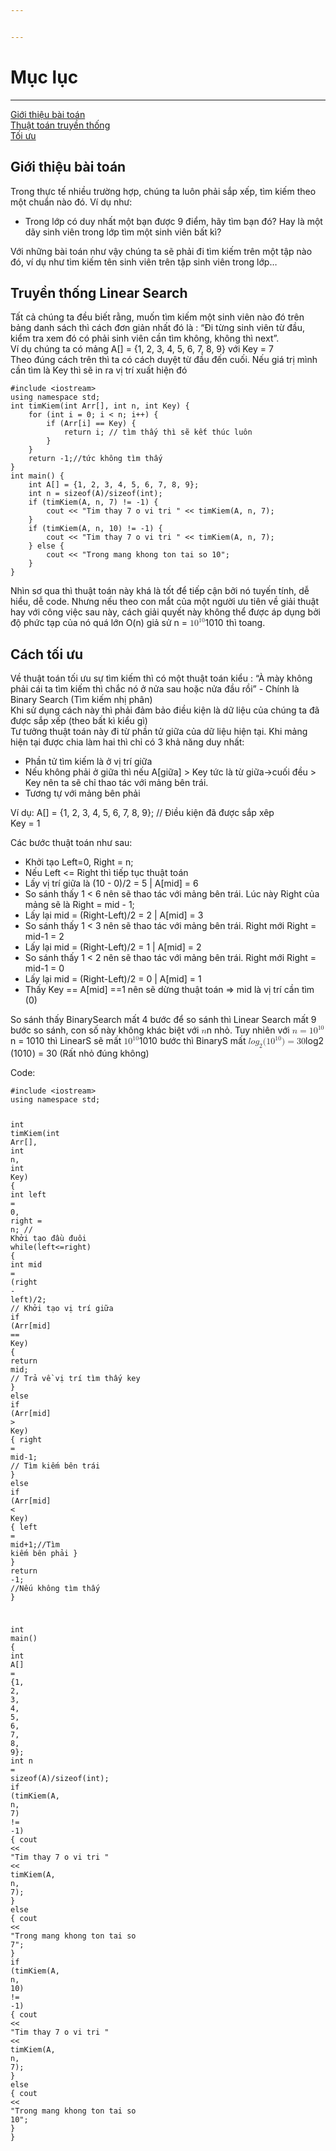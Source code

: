 ```yaml
---


---
```


<h1 id="mục-lục">Mục lục</h1>
<hr>
<p><a href="#gi%E1%BB%9Bi-thi%E1%BB%87u-b%C3%A0i-to%C3%A1n">Giới thiệu bài toán</a><br>
<a href="#truy%E1%BB%81n-th%E1%BB%91ng-linear-search">Thuật toán truyền thống</a><br>
<a href="#c%C3%A1ch-t%E1%BB%91i-%C6%B0u">Tối ưu</a></p>
<h2 id="giới-thiệu-bài-toán">Giới thiệu bài toán</h2>
<p>Trong thực tế nhiều trường hợp, chúng ta luôn phải sắp xếp, tìm kiếm theo một chuẩn nào đó. Ví dụ như:</p>
<ul>
<li>Trong lớp có duy nhất một bạn được 9 điểm, hãy tìm bạn đó? Hay là một dãy sinh viên trong lớp tìm một sinh viên bất kì?</li>
</ul>
<p>Với những bài toán như vậy chúng ta sẽ phải đi tìm kiếm trên một tập nào đó, ví dụ như tìm kiếm tên sinh viên trên tập sinh viên trong lớp…</p>
<h2 id="truyền-thống-linear-search">Truyền thống Linear Search</h2>
<p>Tất cả chúng ta đều biết rằng, muốn tìm kiếm một sinh viên nào đó trên bảng danh sách thì cách đơn giản nhất đó là : “Đi từng sinh viên từ đầu, kiểm tra xem đó có phải sinh viên cần tìm không, không thì next”.<br>
Ví dụ chúng ta có mảng A[] = {1, 2, 3, 4, 5, 6, 7, 8, 9} với Key = 7<br>
Theo đúng cách trên thì ta có cách duyệt từ đầu đến cuối. Nếu giá trị mình cần tìm là Key thì sẽ in ra vị trí xuất hiện đó</p>
<pre class=" language-cpp"><code class="prism  language-cpp"><span class="token macro property">#<span class="token directive keyword">include</span> <span class="token string">&lt;iostream&gt;</span></span>
<span class="token keyword">using</span> <span class="token keyword">namespace</span> std<span class="token punctuation">;</span>
<span class="token keyword">int</span> <span class="token function">timKiem</span><span class="token punctuation">(</span><span class="token keyword">int</span> Arr<span class="token punctuation">[</span><span class="token punctuation">]</span><span class="token punctuation">,</span> <span class="token keyword">int</span> n<span class="token punctuation">,</span> <span class="token keyword">int</span> Key<span class="token punctuation">)</span> <span class="token punctuation">{</span>
	<span class="token keyword">for</span> <span class="token punctuation">(</span><span class="token keyword">int</span> i <span class="token operator">=</span> <span class="token number">0</span><span class="token punctuation">;</span> i <span class="token operator">&lt;</span> n<span class="token punctuation">;</span> i<span class="token operator">++</span><span class="token punctuation">)</span> <span class="token punctuation">{</span>
		<span class="token keyword">if</span> <span class="token punctuation">(</span>Arr<span class="token punctuation">[</span>i<span class="token punctuation">]</span> <span class="token operator">==</span> Key<span class="token punctuation">)</span> <span class="token punctuation">{</span>
			<span class="token keyword">return</span> i<span class="token punctuation">;</span> <span class="token comment">// tìm thấy thì sẽ kết thúc luôn</span>
		<span class="token punctuation">}</span>
	<span class="token punctuation">}</span>
	<span class="token keyword">return</span> <span class="token operator">-</span><span class="token number">1</span><span class="token punctuation">;</span><span class="token comment">//tức không tìm thấy</span>
<span class="token punctuation">}</span>
<span class="token keyword">int</span> <span class="token function">main</span><span class="token punctuation">(</span><span class="token punctuation">)</span> <span class="token punctuation">{</span>
	<span class="token keyword">int</span> A<span class="token punctuation">[</span><span class="token punctuation">]</span> <span class="token operator">=</span> <span class="token punctuation">{</span><span class="token number">1</span><span class="token punctuation">,</span> <span class="token number">2</span><span class="token punctuation">,</span> <span class="token number">3</span><span class="token punctuation">,</span> <span class="token number">4</span><span class="token punctuation">,</span> <span class="token number">5</span><span class="token punctuation">,</span> <span class="token number">6</span><span class="token punctuation">,</span> <span class="token number">7</span><span class="token punctuation">,</span> <span class="token number">8</span><span class="token punctuation">,</span> <span class="token number">9</span><span class="token punctuation">}</span><span class="token punctuation">;</span>
	<span class="token keyword">int</span> n <span class="token operator">=</span> <span class="token keyword">sizeof</span><span class="token punctuation">(</span>A<span class="token punctuation">)</span><span class="token operator">/</span><span class="token keyword">sizeof</span><span class="token punctuation">(</span><span class="token keyword">int</span><span class="token punctuation">)</span><span class="token punctuation">;</span>
	<span class="token keyword">if</span> <span class="token punctuation">(</span><span class="token function">timKiem</span><span class="token punctuation">(</span>A<span class="token punctuation">,</span> n<span class="token punctuation">,</span> <span class="token number">7</span><span class="token punctuation">)</span> <span class="token operator">!=</span> <span class="token operator">-</span><span class="token number">1</span><span class="token punctuation">)</span> <span class="token punctuation">{</span>
		cout <span class="token operator">&lt;&lt;</span> <span class="token string">"Tim thay 7 o vi tri "</span> <span class="token operator">&lt;&lt;</span> <span class="token function">timKiem</span><span class="token punctuation">(</span>A<span class="token punctuation">,</span> n<span class="token punctuation">,</span> <span class="token number">7</span><span class="token punctuation">)</span><span class="token punctuation">;</span>
	<span class="token punctuation">}</span>
	<span class="token keyword">if</span> <span class="token punctuation">(</span><span class="token function">timKiem</span><span class="token punctuation">(</span>A<span class="token punctuation">,</span> n<span class="token punctuation">,</span> <span class="token number">10</span><span class="token punctuation">)</span> <span class="token operator">!=</span> <span class="token operator">-</span><span class="token number">1</span><span class="token punctuation">)</span> <span class="token punctuation">{</span>
		cout <span class="token operator">&lt;&lt;</span> <span class="token string">"Tim thay 7 o vi tri "</span> <span class="token operator">&lt;&lt;</span> <span class="token function">timKiem</span><span class="token punctuation">(</span>A<span class="token punctuation">,</span> n<span class="token punctuation">,</span> <span class="token number">7</span><span class="token punctuation">)</span><span class="token punctuation">;</span>
	<span class="token punctuation">}</span> <span class="token keyword">else</span> <span class="token punctuation">{</span>
		cout <span class="token operator">&lt;&lt;</span> <span class="token string">"Trong mang khong ton tai so 10"</span><span class="token punctuation">;</span>
	<span class="token punctuation">}</span>
<span class="token punctuation">}</span>
</code></pre>
<p>Nhìn sơ qua thì thuật toán này khá là tốt để tiếp cận bởi nó tuyến tính, dễ hiểu, dễ code. Nhưng nếu theo con mắt của một người ưu tiên về giải thuật hay với công việc sau này, cách giải quyết này không thể được áp dụng bởi độ phức tạp của nó quá lớn O(n) giả sử n = <span class="katex--inline"><span class="katex"><span class="katex-mathml"><math><semantics><mrow><mn>1</mn><msup><mn>0</mn><mn>10</mn></msup></mrow><annotation encoding="application/x-tex">10^{10}</annotation></semantics></math></span><span class="katex-html" aria-hidden="true"><span class="base"><span class="strut" style="height: 0.814108em; vertical-align: 0em;"></span><span class="mord">1</span><span class="mord"><span class="mord">0</span><span class="msupsub"><span class="vlist-t"><span class="vlist-r"><span class="vlist" style="height: 0.814108em;"><span class="" style="top: -3.063em; margin-right: 0.05em;"><span class="pstrut" style="height: 2.7em;"></span><span class="sizing reset-size6 size3 mtight"><span class="mord mtight"><span class="mord mtight">1</span><span class="mord mtight">0</span></span></span></span></span></span></span></span></span></span></span></span></span> thì toang.</p>
<h2 id="cách-tối-ưu">Cách tối ưu</h2>
<p>Về thuật toán tối ưu sự tìm kiếm thì có một thuật toán kiểu : “À mày không phải cái ta tìm kiếm thì chắc nó ở nửa sau hoặc nửa đầu rồi” - Chính là Binary Search (Tìm kiếm nhị phân)<br>
Khi sử dụng cách này thì phải đảm bảo điều kiện là dữ liệu của chúng ta đã được sắp xếp (theo bất kì kiểu gì)<br>
Tư tưởng thuật toán này đi từ phần tử giữa của dữ liệu hiện tại. Khi mảng hiện tại được chia làm hai thì chỉ có 3 khả năng duy nhất:</p>
<ul>
<li>Phần tử tìm kiếm là ở vị trí giữa</li>
<li>Nếu không phải ở giữa thì nếu A[giữa] &gt; Key tức là từ giữa-&gt;cuối đều &gt; Key nên ta sẽ chỉ thao tác với mảng bên trái.</li>
<li>Tương tự với mảng bên phải</li>
</ul>
<p>Ví dụ: A[] = {1, 2, 3, 4, 5, 6, 7, 8, 9}; // Điều kiện đã được sắp xêp<br>
Key = 1</p>
<p>Các bước thuật toán như sau:</p>
<ul>
<li>Khởi tạo Left=0, Right = n;</li>
<li>Nếu Left &lt;= Right thì tiếp tục thuật toán</li>
<li>Lấy vị trí giữa là (10 - 0)/2 = 5 | A[mid] = 6</li>
<li>So sánh thấy 1 &lt; 6 nên sẽ thao tác với mảng bên trái. Lúc này Right của mảng sẽ là Right = mid - 1;</li>
<li>Lấy lại mid = (Right-Left)/2 = 2 | A[mid] = 3</li>
<li>So sánh thấy 1 &lt; 3 nên sẽ thao tác với mảng bên trái. Right mới Right = mid-1 = 2</li>
<li>Lấy lại mid = (Right-Left)/2 = 1 | A[mid] = 2</li>
<li>So sánh thấy 1 &lt; 2 nên sẽ thao tác với mảng bên trái. Right mới Right = mid-1 = 0</li>
<li>Lấy lại mid = (Right-Left)/2 = 0 | A[mid] = 1</li>
<li>Thấy Key == A[mid] ==1 nên sẽ dừng thuật toán =&gt; mid là vị trí cần tìm (0)</li>
</ul>
<p>So sánh thấy BinarySearch mất 4 bước để so sánh thì Linear Search mất 9 bước so sánh, con số này không khác biệt với <span class="katex--inline"><span class="katex"><span class="katex-mathml"><math><semantics><mrow><mi>n</mi></mrow><annotation encoding="application/x-tex">n</annotation></semantics></math></span><span class="katex-html" aria-hidden="true"><span class="base"><span class="strut" style="height: 0.43056em; vertical-align: 0em;"></span><span class="mord mathdefault">n</span></span></span></span></span> nhỏ. Tuy nhiên với <span class="katex--inline"><span class="katex"><span class="katex-mathml"><math><semantics><mrow><mi>n</mi><mo>=</mo><mn>1</mn><msup><mn>0</mn><mn>10</mn></msup></mrow><annotation encoding="application/x-tex">n = 10^{10}</annotation></semantics></math></span><span class="katex-html" aria-hidden="true"><span class="base"><span class="strut" style="height: 0.43056em; vertical-align: 0em;"></span><span class="mord mathdefault">n</span><span class="mspace" style="margin-right: 0.277778em;"></span><span class="mrel">=</span><span class="mspace" style="margin-right: 0.277778em;"></span></span><span class="base"><span class="strut" style="height: 0.814108em; vertical-align: 0em;"></span><span class="mord">1</span><span class="mord"><span class="mord">0</span><span class="msupsub"><span class="vlist-t"><span class="vlist-r"><span class="vlist" style="height: 0.814108em;"><span class="" style="top: -3.063em; margin-right: 0.05em;"><span class="pstrut" style="height: 2.7em;"></span><span class="sizing reset-size6 size3 mtight"><span class="mord mtight"><span class="mord mtight">1</span><span class="mord mtight">0</span></span></span></span></span></span></span></span></span></span></span></span></span> thì LinearS sẽ mất <span class="katex--inline"><span class="katex"><span class="katex-mathml"><math><semantics><mrow><mn>1</mn><msup><mn>0</mn><mn>10</mn></msup></mrow><annotation encoding="application/x-tex">10^{10}</annotation></semantics></math></span><span class="katex-html" aria-hidden="true"><span class="base"><span class="strut" style="height: 0.814108em; vertical-align: 0em;"></span><span class="mord">1</span><span class="mord"><span class="mord">0</span><span class="msupsub"><span class="vlist-t"><span class="vlist-r"><span class="vlist" style="height: 0.814108em;"><span class="" style="top: -3.063em; margin-right: 0.05em;"><span class="pstrut" style="height: 2.7em;"></span><span class="sizing reset-size6 size3 mtight"><span class="mord mtight"><span class="mord mtight">1</span><span class="mord mtight">0</span></span></span></span></span></span></span></span></span></span></span></span></span> bước thì BinaryS mất <span class="katex--inline"><span class="katex"><span class="katex-mathml"><math><semantics><mrow><mi>l</mi><mi>o</mi><msub><mi>g</mi><mn>2</mn></msub><mo stretchy="false">(</mo><mn>1</mn><msup><mn>0</mn><mn>10</mn></msup><mo stretchy="false">)</mo><mo>=</mo><mn>30</mn></mrow><annotation encoding="application/x-tex">log_{2}(10^{10}) = 30</annotation></semantics></math></span><span class="katex-html" aria-hidden="true"><span class="base"><span class="strut" style="height: 1.06411em; vertical-align: -0.25em;"></span><span class="mord mathdefault" style="margin-right: 0.01968em;">l</span><span class="mord mathdefault">o</span><span class="mord"><span class="mord mathdefault" style="margin-right: 0.03588em;">g</span><span class="msupsub"><span class="vlist-t vlist-t2"><span class="vlist-r"><span class="vlist" style="height: 0.301108em;"><span class="" style="top: -2.55em; margin-left: -0.03588em; margin-right: 0.05em;"><span class="pstrut" style="height: 2.7em;"></span><span class="sizing reset-size6 size3 mtight"><span class="mord mtight"><span class="mord mtight">2</span></span></span></span></span><span class="vlist-s">​</span></span><span class="vlist-r"><span class="vlist" style="height: 0.15em;"><span class=""></span></span></span></span></span></span><span class="mopen">(</span><span class="mord">1</span><span class="mord"><span class="mord">0</span><span class="msupsub"><span class="vlist-t"><span class="vlist-r"><span class="vlist" style="height: 0.814108em;"><span class="" style="top: -3.063em; margin-right: 0.05em;"><span class="pstrut" style="height: 2.7em;"></span><span class="sizing reset-size6 size3 mtight"><span class="mord mtight"><span class="mord mtight">1</span><span class="mord mtight">0</span></span></span></span></span></span></span></span></span><span class="mclose">)</span><span class="mspace" style="margin-right: 0.277778em;"></span><span class="mrel">=</span><span class="mspace" style="margin-right: 0.277778em;"></span></span><span class="base"><span class="strut" style="height: 0.64444em; vertical-align: 0em;"></span><span class="mord">3</span><span class="mord">0</span></span></span></span></span> (Rất nhỏ đúng không)</p>
<p>Code:</p>
<pre class=" language-cpp"><code class="prism  language-cpp"><span class="token macro property">#<span class="token directive keyword">include</span> <span class="token string">&lt;iostream&gt;</span></span>
<span class="token keyword">using</span> <span class="token keyword">namespace</span> std<span class="token punctuation">;</span>

<span class="token keyword">int</span> <span class="token function">timKiem</span><span class="token punctuation">(</span><span class="token keyword">int</span> Arr<span class="token punctuation">[</span><span class="token punctuation">]</span><span class="token punctuation">,</span> <span class="token keyword">int</span> n<span class="token punctuation">,</span> <span class="token keyword">int</span> Key<span class="token punctuation">)</span> <span class="token punctuation">{</span>
	<span class="token keyword">int</span> left <span class="token operator">=</span> <span class="token number">0</span><span class="token punctuation">,</span> right <span class="token operator">=</span> n<span class="token punctuation">;</span> <span class="token comment">// Khởi tạo đầu đuôi</span>
	<span class="token keyword">while</span><span class="token punctuation">(</span>left<span class="token operator">&lt;=</span>right<span class="token punctuation">)</span> <span class="token punctuation">{</span>
		<span class="token keyword">int</span> mid <span class="token operator">=</span> <span class="token punctuation">(</span>right <span class="token operator">-</span> left<span class="token punctuation">)</span><span class="token operator">/</span><span class="token number">2</span><span class="token punctuation">;</span> <span class="token comment">// Khởi tạo vị trí giữa</span>
		<span class="token keyword">if</span> <span class="token punctuation">(</span>Arr<span class="token punctuation">[</span>mid<span class="token punctuation">]</span> <span class="token operator">==</span> Key<span class="token punctuation">)</span> <span class="token punctuation">{</span>
			<span class="token keyword">return</span> mid<span class="token punctuation">;</span> <span class="token comment">// Trả về vị trí tìm thấy key</span>
		<span class="token punctuation">}</span> <span class="token keyword">else</span> <span class="token keyword">if</span> <span class="token punctuation">(</span>Arr<span class="token punctuation">[</span>mid<span class="token punctuation">]</span> <span class="token operator">&gt;</span> Key<span class="token punctuation">)</span> <span class="token punctuation">{</span>
			right <span class="token operator">=</span> mid<span class="token number">-1</span><span class="token punctuation">;</span> <span class="token comment">// Tìm kiếm bên trái</span>
		<span class="token punctuation">}</span> <span class="token keyword">else</span> <span class="token keyword">if</span> <span class="token punctuation">(</span>Arr<span class="token punctuation">[</span>mid<span class="token punctuation">]</span> <span class="token operator">&lt;</span> Key<span class="token punctuation">)</span> <span class="token punctuation">{</span>
			left <span class="token operator">=</span> mid<span class="token operator">+</span><span class="token number">1</span><span class="token punctuation">;</span><span class="token comment">//Tìm kiếm bên phải</span>
		<span class="token punctuation">}</span>
	<span class="token punctuation">}</span>
	<span class="token keyword">return</span> <span class="token operator">-</span><span class="token number">1</span><span class="token punctuation">;</span> <span class="token comment">//Nếu không tìm thấy</span>
<span class="token punctuation">}</span>

<span class="token keyword">int</span> <span class="token function">main</span><span class="token punctuation">(</span><span class="token punctuation">)</span> <span class="token punctuation">{</span>
	<span class="token keyword">int</span> A<span class="token punctuation">[</span><span class="token punctuation">]</span> <span class="token operator">=</span> <span class="token punctuation">{</span><span class="token number">1</span><span class="token punctuation">,</span> <span class="token number">2</span><span class="token punctuation">,</span> <span class="token number">3</span><span class="token punctuation">,</span> <span class="token number">4</span><span class="token punctuation">,</span> <span class="token number">5</span><span class="token punctuation">,</span> <span class="token number">6</span><span class="token punctuation">,</span> <span class="token number">7</span><span class="token punctuation">,</span> <span class="token number">8</span><span class="token punctuation">,</span> <span class="token number">9</span><span class="token punctuation">}</span><span class="token punctuation">;</span>
	<span class="token keyword">int</span> n <span class="token operator">=</span> <span class="token keyword">sizeof</span><span class="token punctuation">(</span>A<span class="token punctuation">)</span><span class="token operator">/</span><span class="token keyword">sizeof</span><span class="token punctuation">(</span><span class="token keyword">int</span><span class="token punctuation">)</span><span class="token punctuation">;</span>
	<span class="token keyword">if</span> <span class="token punctuation">(</span><span class="token function">timKiem</span><span class="token punctuation">(</span>A<span class="token punctuation">,</span> n<span class="token punctuation">,</span> <span class="token number">7</span><span class="token punctuation">)</span> <span class="token operator">!=</span> <span class="token operator">-</span><span class="token number">1</span><span class="token punctuation">)</span> <span class="token punctuation">{</span>
		cout <span class="token operator">&lt;&lt;</span> <span class="token string">"Tim thay 7 o vi tri "</span> <span class="token operator">&lt;&lt;</span> <span class="token function">timKiem</span><span class="token punctuation">(</span>A<span class="token punctuation">,</span> n<span class="token punctuation">,</span> <span class="token number">7</span><span class="token punctuation">)</span><span class="token punctuation">;</span>
	<span class="token punctuation">}</span> <span class="token keyword">else</span> <span class="token punctuation">{</span>
		cout <span class="token operator">&lt;&lt;</span> <span class="token string">"Trong mang khong ton tai so 7"</span><span class="token punctuation">;</span>
	<span class="token punctuation">}</span>
	<span class="token keyword">if</span> <span class="token punctuation">(</span><span class="token function">timKiem</span><span class="token punctuation">(</span>A<span class="token punctuation">,</span> n<span class="token punctuation">,</span> <span class="token number">10</span><span class="token punctuation">)</span> <span class="token operator">!=</span> <span class="token operator">-</span><span class="token number">1</span><span class="token punctuation">)</span> <span class="token punctuation">{</span>
		cout <span class="token operator">&lt;&lt;</span> <span class="token string">"Tim thay 7 o vi tri "</span> <span class="token operator">&lt;&lt;</span> <span class="token function">timKiem</span><span class="token punctuation">(</span>A<span class="token punctuation">,</span> n<span class="token punctuation">,</span> <span class="token number">7</span><span class="token punctuation">)</span><span class="token punctuation">;</span>
	<span class="token punctuation">}</span> <span class="token keyword">else</span> <span class="token punctuation">{</span>
		cout <span class="token operator">&lt;&lt;</span> <span class="token string">"Trong mang khong ton tai so 10"</span><span class="token punctuation">;</span>
	<span class="token punctuation">}</span>
<span class="token punctuation">}</span>

</code></pre>

